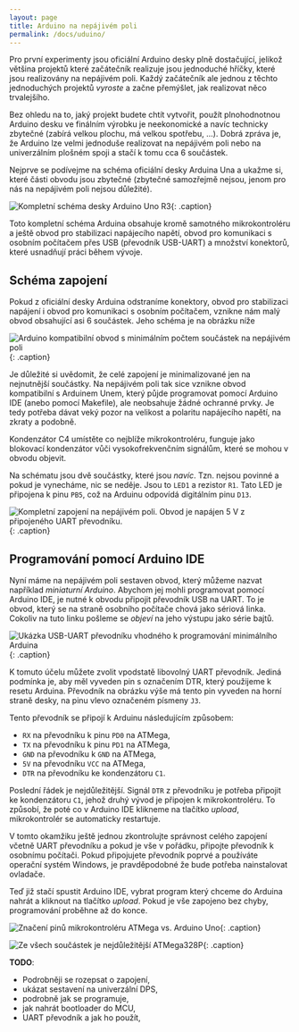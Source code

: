```yaml
---
layout: page
title: Arduino na nepájivém poli
permalink: /docs/uduino/
---
```


Pro první experimenty jsou oficiální Arduino desky plně dostačující, jelikož
většina projektů které začátečník realizuje jsou jednoduché hříčky,
které jsou realizovány na nepájivém poli. Každý začátečník ale jednou z těchto
jednoduchých projektů *vyroste* a začne přemýšlet, jak realizovat něco
trvalejšího.

Bez ohledu na to, jaký projekt budete chtít vytvořit, použít plnohodnotnou
Arduino desku ve finálním výrobku je neekonomické a navíc technicky zbytečné
(zabírá velkou plochu, má velkou spotřebu, ...). Dobrá zpráva je, že Arduino
lze velmi jednoduše realizovat na nepájivém poli nebo na univerzálním plošném
spoji a stačí k tomu cca 6 součástek.

Nejprve se podívejme na schéma oficiální desky Arduina Una a ukažme si, které
části obvodu jsou zbytečné (zbytečné samozřejmě nejsou, jenom pro nás na
nepájivém poli nejsou důležité).

![Kompletní schéma desky Arduino Uno R3]({{site.url}}/imgs/arduino-breadboard-schm.png){: .caption}

Toto kompletní schéma Arduina obsahuje kromě samotného mikrokontroléru a ještě
obvod pro stabilizaci napájecího napětí, obvod pro komunikaci s osobním
počítačem přes USB (převodník USB-UART) a množství konektorů, které usnadňují
práci během vývoje.

## Schéma zapojení

Pokud z oficiální desky Arduina odstraníme konektory, obvod pro stabilizaci
napájení i obvod pro komunikaci s osobním počítačem, vznikne nám malý obvod
obsahující asi 6 součástek. Jeho schéma je na obrázku níže

![Arduino kompatibilní obvod s minimálním počtem součástek na nepájivém poli]({{site.url}}/imgs/arduino-breadboard-min.png){: .caption}

Je důležité si uvědomit, že celé zapojení je minimalizované jen na
nejnutnější součástky. Na nepájivém poli tak sice vznikne obvod kompatibilní s
Arduinem Unem, který půjde programovat pomocí Arduino IDE (anebo pomocí
Makefile), ale neobsahuje žádné ochranné prvky. Je tedy potřeba dávat veký
pozor na velikost a polaritu napájecího napětí, na zkraty a podobně.

Kondenzátor C4 umístěte co nejblíže mikrokontroléru, funguje jako blokovací
kondenzátor vůči vysokofrekvenčním signálům, které se mohou v obvodu objevit.

Na schématu jsou dvě součástky, které jsou *navíc*. Tzn. nejsou povinné a
pokud je vynecháme, nic se neděje. Jsou to `LED1` a rezistor `R1`. Tato LED je
připojena k pinu `PB5`, což na Arduinu odpovídá digitálním pinu `D13`.

![Kompletní zapojení na nepájivém poli. Obvod je napájen 5 V z připojeného UART převodníku.]({{site.url}}/imgs/arduino-breadboard-foto.jpg){: .caption}

## Programování pomocí Arduino IDE

Nyní máme na nepájivém poli sestaven obvod, který můžeme nazvat například
*miniaturní Arduino*. Abychom jej mohli programovat pomocí Arduino IDE, je
nutné k obvodu připojit převodník USB na UART. To je obvod, který se na straně
osobního počítače chová jako sériová linka. Cokoliv na tuto linku pošleme se
*objeví* na jeho výstupu jako série bajtů.

![Ukázka USB-UART převodníku vhodného k programování *minimálního Arduina*]({{site.url}}/imgs/uart-prevodnik.jpg){: .caption}

K tomuto účelu můžete zvolit vpodstatě libovolný UART převodník. Jediná
podmínka je, aby měl vyveden pin s označením DTR, který použijeme k resetu
Arduina. Převodník na obrázku výše má tento pin vyveden na horní straně desky,
na pinu vlevo označeném písmeny `J3`.

Tento převodník se připojí k Arduinu následujícím způsobem:

* `RX` na převodníku k pinu `PD0` na ATMega,
* `TX` na převodníku k pinu `PD1` na ATMega,
* `GND` na převodníku k `GND` na ATMega,
* `5V` na převodníku `VCC` na ATMega,
* `DTR` na převodníku ke kondenzátoru `C1`.

Poslední řádek je nejdůležitější. Signál `DTR` z převodníku je potřeba
připojit ke kondenzátoru `C1`, jehož druhý vývod je připojen k
mikrokontroléru. To způsobí, že poté co v Arduino IDE klikneme na tlačítko
*upload*, mikrokontrolér se automaticky restartuje.

V tomto okamžiku ještě jednou zkontrolujte správnost celého zapojení včetně
UART převodníku a pokud je vše v pořádku, připojte převodník k osobnímu
počítači. Pokud připojujete převodník poprvé a používáte operační systém
Windows, je pravděpodobné že bude potřeba nainstalovat ovladače.

Teď již stačí spustit Arduino IDE, vybrat program který chceme do Arduina
nahrát a kliknout na tlačítko *upload*. Pokud je vše zapojeno bez chyby,
programování proběhne až do konce.

![Značení pinů mikrokontroléru ATMega vs. Arduino Uno]({{site.url}}/imgs/arduino-breadboard-pinout.png){: .caption}

![Ze všech součástek je nejdůležitější ATMega328P]({{site.url}}/imgs/uduino-soucastky.jpg){: .caption}

**TODO**:

* Podrobněji se rozepsat o zapojení,
* ukázat sestavení na univerzální DPS,
* podrobně jak se programuje,
* jak nahrát bootloader do MCU,
* UART převodník a jak ho použít,